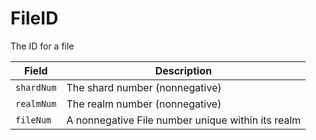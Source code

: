 # FileID

The ID for a file

| Field      | Description                                       |
| ---------- | ------------------------------------------------- |
| `shardNum` | The shard number (nonnegative) |
| `realmNum` | The realm number (nonnegative) |
| `fileNum`  | A nonnegative File number unique within its realm |

####
